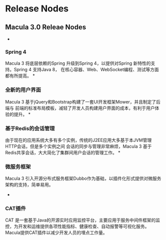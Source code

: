 # Release Nodes
## Macula 3.0 Releae Nodes

* 
### Spring 4
Macula 3 将底层依赖的Spring 升级到Spring 4，以提供对Spring 新特性的支持。Spring 4 支持Java 8， 在核心容器、Web、WebSocket编程、测试等方面都有所提高。
* 
 ### 全新的用户界面
Macula 3 基于jQuery和Bootstrap构建了一套UI开发框架Mower，并且制定了后端与 前端的标准布局模板，减轻了开发人员构建用户界面的成本，有利于用户体验的提升。
* 
### 基于Redis的会话管理
由于现在的应用系统大多有多个实例，传统的J2EE应用大多基于本JVM管理HTTP会话，但是多个实例之间 会话的同步与管理非常麻烦，Macula 3 基于Redis共享会话，大大简化了集群间用户会话的管理工作。
* 
### 微服务框架
Macula 3 引入开源分布式服务框架Dubbo作为基础，以插件化形式提供对微服务架构的支持，简单易用。


* 
### CAT插件
CAT 是一套基于Java的开源实时应用监控平台，主要应用于服务中间件框架的监控，为开发和运维提供各项性能指标、健康检查、自动报警等可视化服务。Macula提供CAT插件以减少开发人员的埋点工作量。

